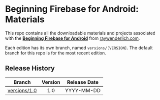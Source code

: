 # Beginning Firebase for Android: Materials

This repo contains all the downloadable materials and projects associated with the **[Beginning Firebase for Android](https://www.raywenderlich.com/library)** from [raywenderlich.com](https://www.raywenderlich.com).

Each edition has its own branch, named `versions/[VERSION]`. The default branch for this repo is for the most recent edition.

## Release History

| Branch                                                                                  | Version | Release Date |
| --------------------------------------------------------------------------------------- |:-------:|:------------:|
| [versions/1.0](https://github.com/raywenderlich/video-bfba-materials/tree/versions/1.0) | 1.0     | YYYY-MM-DD   |
